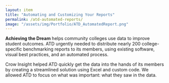 ```yaml
---
layout: item
title: "Automating and Customizing Your Reports"
permalink: /atd-automated-reports/
image: "/assets/img/Portfolio/ATD_AutomatedReport.png"
---
```

**Achieving the Dream** helps community colleges use data to improve student outcomes. ATD urgently needed to distribute nearly 200 college-specific benchmarking reports to its members, using existing software, visual best practices, and an automated process.

Crow Insight helped ATD quickly get the data into the hands of its members by creating a streamlined solution using Excel and custom code. We allowed ATD to focus on what was important: what they saw in the data.